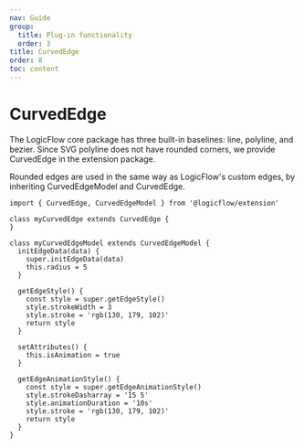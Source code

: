 ```yaml
---
nav: Guide
group:
  title: Plug-in functionality
  order: 3
title: CurvedEdge
order: 8
toc: content
---
```


# CurvedEdge

The LogicFlow core package has three built-in baselines: line, polyline, and bezier. Since SVG polyline does not have rounded corners, we provide CurvedEdge in the extension package.

Rounded edges are used in the same way as LogicFlow's custom edges, by inheriting CurvedEdgeModel and CurvedEdge.

```tsx | pure
import { CurvedEdge, CurvedEdgeModel } from '@logicflow/extension'

class myCurvedEdge extends CurvedEdge {
}

class myCurvedEdgeModel extends CurvedEdgeModel {
  initEdgeData(data) {
    super.initEdgeData(data)
    this.radius = 5
  }

  getEdgeStyle() {
    const style = super.getEdgeStyle()
    style.strokeWidth = 3
    style.stroke = 'rgb(130, 179, 102)'
    return style
  }

  setAttributes() {
    this.isAnimation = true
  }

  getEdgeAnimationStyle() {
    const style = super.getEdgeAnimationStyle()
    style.strokeDasharray = '15 5'
    style.animationDuration = '10s'
    style.stroke = 'rgb(130, 179, 102)'
    return style
  }
}
```
